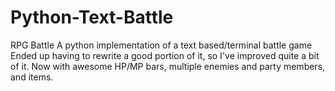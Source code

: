 # Python-Text-Battle
RPG Battle
A python implementation of a text based/terminal battle game
Ended up having to rewrite a good portion of it, so I've improved quite a bit of it. 
Now with awesome HP/MP bars, multiple enemies and party members, and items.
